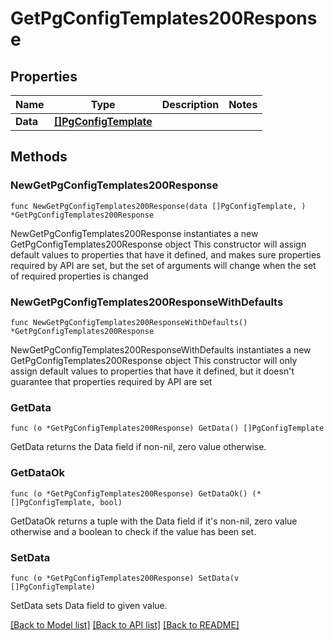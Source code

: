 # GetPgConfigTemplates200Response

## Properties

Name | Type | Description | Notes
------------ | ------------- | ------------- | -------------
**Data** | [**[]PgConfigTemplate**](PgConfigTemplate.md) |  | 

## Methods

### NewGetPgConfigTemplates200Response

`func NewGetPgConfigTemplates200Response(data []PgConfigTemplate, ) *GetPgConfigTemplates200Response`

NewGetPgConfigTemplates200Response instantiates a new GetPgConfigTemplates200Response object
This constructor will assign default values to properties that have it defined,
and makes sure properties required by API are set, but the set of arguments
will change when the set of required properties is changed

### NewGetPgConfigTemplates200ResponseWithDefaults

`func NewGetPgConfigTemplates200ResponseWithDefaults() *GetPgConfigTemplates200Response`

NewGetPgConfigTemplates200ResponseWithDefaults instantiates a new GetPgConfigTemplates200Response object
This constructor will only assign default values to properties that have it defined,
but it doesn't guarantee that properties required by API are set

### GetData

`func (o *GetPgConfigTemplates200Response) GetData() []PgConfigTemplate`

GetData returns the Data field if non-nil, zero value otherwise.

### GetDataOk

`func (o *GetPgConfigTemplates200Response) GetDataOk() (*[]PgConfigTemplate, bool)`

GetDataOk returns a tuple with the Data field if it's non-nil, zero value otherwise
and a boolean to check if the value has been set.

### SetData

`func (o *GetPgConfigTemplates200Response) SetData(v []PgConfigTemplate)`

SetData sets Data field to given value.



[[Back to Model list]](../README.md#documentation-for-models) [[Back to API list]](../README.md#documentation-for-api-endpoints) [[Back to README]](../README.md)


